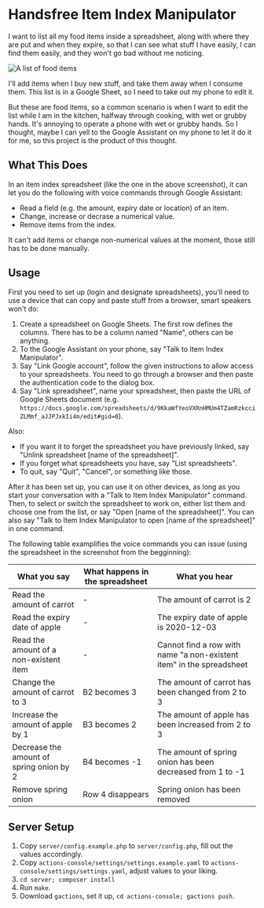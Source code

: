 # Handsfree Item Index Manipulator

I want to list all my food items inside a spreadsheet, along with where they are put and when they expire, so that I can see what stuff I have easily, I can find them easily, and they won't go bad without me noticing.

![A list of food items](https://che.fym.moe/images/2021/01/20/food-list.png)

I'll add items when I buy new stuff, and take them away when I consume them. This list is in a Google Sheet, so I need to take out my phone to edit it.

But these are food items, so a common scenario is when I want to edit the list while I am in the kitchen, halfway through cooking, with wet or grubby hands. It's annoying to operate a phone with wet or grubby hands. So I thought, maybe I can yell to the Google Assistant on my phone to let it do it for me, so this project is the product of this thought.


## What This Does

In an item index spreadsheet (like the one in the above screenshot), it can let you do the following with voice commands through Google Assistant:

* Read a field (e.g. the amount, expiry date or location) of an item.
* Change, increase or decrase a numerical value.
* Remove items from the index.

It can't add items or change non-numerical values at the moment, those still has to be done manually.


## Usage

First you need to set up (login and designate spreadsheets), you'll need to use a device that can copy and paste stuff from a browser, smart speakers won't do:

1. Create a spreadsheet on Google Sheets. The first row defines the columns. There has to be a column named "Name", others can be anything.
2. To the Google Assistant on your phone, say "Talk to Item Index Manipulator".
3. Say "Link Google account", follow the given instructions to allow access to your spreadsheets. You need to go through a browser and then paste the authentication code to the dialog box.
4. Say "Link spreadsheet", name your spreadsheet, then paste the URL of Google Sheets document (e.g. `https://docs.google.com/spreadsheets/d/9KkaWfYeoVXRnHMUm4TZamRzkcciZLMmf_aJJPJxkIi4m/edit#gid=0`).

Also:

* If you want it to forget the spreadsheet you have previously linked, say "Unlink spreadsheet \[name of the spreadsheet\]".
* If you forget what spreadsheets you have, say "List spreadsheets".
* To quit, say "Quit", "Cancel", or something like those.

After it has been set up, you can use it on other devices, as long as you start your conversation with a "Talk to Item Index Manipulator" command. Then, to select or switch the spreadsheet to work on, either list them and choose one from the list, or say "Open \[name of the spreadsheet\]". You can also say "Talk to Item Index Manipulator to open \[name of the spreadsheet\]" in one command.

The following table examplifies the voice commands you can issue (using the spreadsheet in the screenshot from the begginning):

| What you say                             | What happens in the spreadsheet | What you hear                                                        |
|------------------------------------------|---------------------------------|----------------------------------------------------------------------|
| Read the amount of carrot                | -                               | The amount of carrot is 2                                            |
| Read the expiry date of apple            | -                               | The expiry date of apple is 2020-12-03                               |
| Read the amount of a non-existent item   | -                               | Cannot find a row with name "a non-existent item" in the spreadsheet |
| Change the amount of carrot to 3         | B2 becomes 3                    | The amount of carrot has been changed from 2 to 3                    |
| Increase the amount of apple by 1        | B3 becomes 2                    | The amount of apple has been increased from 2 to 3                   |
| Decrease the amount of spring onion by 2 | B4 becomes -1                   | The amount of spring onion has been decreased from 1 to -1           |
| Remove spring onion                      | Row 4 disappears                | Spring onion has been removed                                        |


## Server Setup

1. Copy `server/config.example.php` to `server/config.php`, fill out the values accordingly.
2. Copy `actions-console/settings/settings.example.yaml` to `actions-console/settings/settings.yaml`, adjust values to your liking.
3. `cd server; composer install`
4. Run `make`.
5. Download `gactions`, set it up, `cd actions-console; gactions push`.
